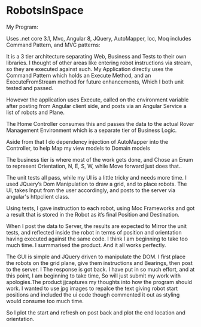 # RobotsInSpace

My Program:

Uses .net core 3.1, Mvc, Angular 8, JQuery, AutoMapper, Ioc, Moq includes Command Pattern, and MVC patterns:

It is a 3 tier architecture separating Web, Business and Tests to their own libraries.
I thought of other areas like entering robot instructions via stream, so they are executed against such.
My Application directly uses the Command Pattern which holds an Execute Method, and an ExecuteFromStream method for future enhancements,
Which I both unit tested and passed.

However the application uses Execute, called on the environment variable after posting from Angular client side, and posts via an Angular Service a list of robots and Plane.

The Home Controller consumes this and passes the data to the actual Rover Management Environment which is a separate tier of Business Logic.

Aside from that I do dependency injection of AutoMapper into the Controller, to help Map my view models to Domain models

The business tier is where most of the work gets done, and Chose an Enum to represent Orientation, N, E, S, W, while Move forward just does that..

The unit tests all pass, while my UI is a little tricky and needs more time. I used JQuery’s Dom Manipulation to draw a grid, and to place robots. The UI, takes
Input from the user accordingly, and posts to the server via angular's httpclient class. 

Using tests, I gave instruction to each robot, using Moc Frameworks and got a result that is stored in the Robot as it’s final Position and Destination.

When I post the data to Server, the results are expected to Mirror the  unit tests, and reflected inside the robot in terms of position and orientation having executed against the same code. I think I am beginning to take too much time. I surmmarised the product. And it all works perfectly. 

The GUI is simple and JQuery driven to manipulate the DOM. I first place the robots on the grid plane, give them instructions and Bearings, then post to the server.
I 
The response is got back. I have put in so much effort, and at this point, I am beginning to take time, So will just submit my work with apologies.The product jjcaptures my thoughts into how the program should work. I wanted to use jpg images to repalce the text giving robot start positions and included the ui code though commented it out as styling would consume too much time.

So I plot the start and refresh on post back and plot the end location and orientation. 
